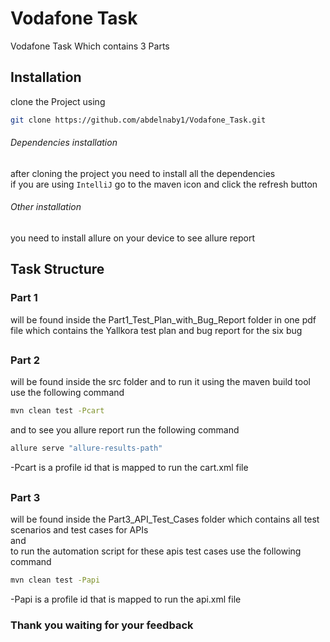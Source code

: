 # Vodafone Task

Vodafone Task Which contains 3 Parts

## Installation

clone the Project using
```bash
git clone https://github.com/abdelnaby1/Vodafone_Task.git
```
###### Dependencies installation
after cloning the project you need to install all the dependencies\
if you are using `IntelliJ` go to the maven icon and click the refresh button
###### Other installation
you need to install allure on your device to see allure report
## Task Structure
### Part 1
will be found inside the Part1_Test_Plan_with_Bug_Report folder in one pdf file which contains the Yallkora test plan and bug report for the six bug
##
### Part 2
will be found inside the src folder and to run it using the maven build tool\
use the following command
```bash
mvn clean test -Pcart
```
and to see you allure report run the following command
```bash
allure serve "allure-results-path"
```
-Pcart is a profile id that is mapped to run the cart.xml file
##
### Part 3
will be found inside the Part3_API_Test_Cases folder which contains all test scenarios and test cases for APIs\
and\
to run the automation script for these apis test cases use the following command
```bash
mvn clean test -Papi
```
-Papi is a profile id that is mapped to run the api.xml file


### Thank you waiting for your feedback
